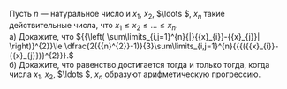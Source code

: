 Пусть $n$ — натуральное число и  ${{x}_{1}}$, ${{x}_{2}}$, $\ldots $, ${{x}_{n}}$ такие действительные числа, что ${{x}_{1}}\le {{x}_{2}}\le \ldots \le {{x}_{n}}$.
<br/>а) Докажите, что ${{\left( \sum\limits_{i,j=1}^{n}{|}{{x}_{i}}-{{x}_{j}}| \right)}^{2}}\le \dfrac{2({{n}^{2}}-1)}{3}\sum\limits_{i,j=1}^{n}{{{({{x}_{i}}-{{x}_{j}})}^{2}}}.$ 
<br/>б) Докажите, что равенство достигается тогда и только тогда, когда числа ${{x}_{1}}$, ${{x}_{2}}$, $\ldots $, ${{x}_{n}}$ образуют арифметическую прогрессию.